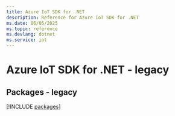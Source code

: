 ```yaml
---
title: Azure IoT SDK for .NET
description: Reference for Azure IoT SDK for .NET
ms.date: 06/05/2025
ms.topic: reference
ms.devlang: dotnet
ms.service: iot
---
```

# Azure IoT SDK for .NET - legacy
## Packages - legacy
[!INCLUDE [packages](iot-index.md)]